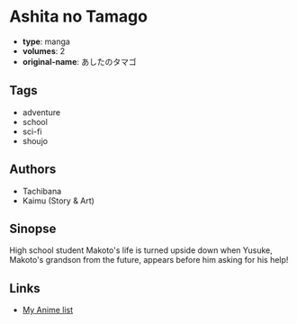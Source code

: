 # Ashita no Tamago

-   **type**: manga
-   **volumes**: 2
-   **original-name**: あしたのタマゴ

## Tags

-   adventure
-   school
-   sci-fi
-   shoujo

## Authors

-   Tachibana
-   Kaimu (Story & Art)

## Sinopse

High school student Makoto's life is turned upside down when Yusuke, Makoto's grandson from the future, appears before him asking for his help!

## Links

-   [My Anime list](https://myanimelist.net/manga/4665/Ashita_no_Tamago)
